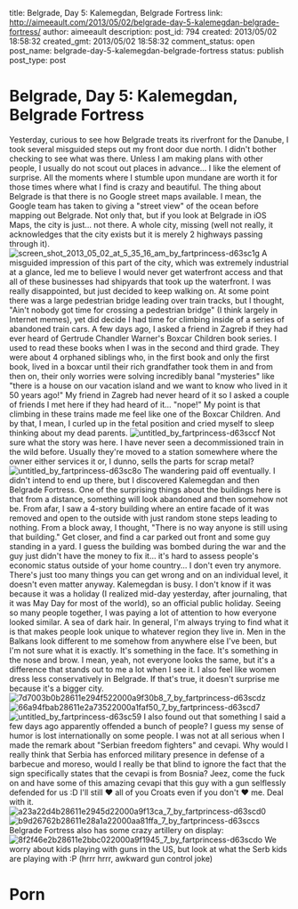 title: Belgrade, Day 5: Kalemegdan, Belgrade Fortress
link: http://aimeeault.com/2013/05/02/belgrade-day-5-kalemegdan-belgrade-fortress/
author: aimeeault
description: 
post_id: 794
created: 2013/05/02 18:58:32
created_gmt: 2013/05/02 18:58:32
comment_status: open
post_name: belgrade-day-5-kalemegdan-belgrade-fortress
status: publish
post_type: post

# Belgrade, Day 5: Kalemegdan, Belgrade Fortress

Yesterday, curious to see how Belgrade treats its riverfront for the Danube, I took several misguided steps out my front door due north. I didn't bother checking to see what was there. Unless I am making plans with other people, I usually do not scout out places in advance... I like the element of surprise. All the moments where I stumble upon mundane are worth it for those times where what I find is crazy and beautiful.  The thing about Belgrade is that there is no Google street maps available. I mean, the Google team has taken to giving a "street view" of the ocean before mapping out Belgrade. Not only that, but if you look at Belgrade in iOS Maps, the city is just... not there. A whole city, missing (well not really, it acknowledges that the city exists but it is merely 2 highways passing through it). ![screen_shot_2013_05_02_at_5_35_16_am_by_fartprincess-d63sc1g](https://s3.amazonaws.com/aimeeault.com/screen_shot_2013_05_02_at_5_35_16_am_by_fartprincess-d63sc1g.png) A misguided impression of this part of the city, which was extremely industrial at a glance, led me to believe I would never get waterfront access and that all of these businesses had shipyards that took up the waterfront. I was really disappointed, but just decided to keep walking on. At some point there was a large pedestrian bridge leading over train tracks, but I thought, "Ain't nobody got time for crossing a pedestrian bridge" (I think largely in Internet memes), yet did decide I had time for climbing inside of a series of abandoned train cars. A few days ago, I asked a friend in Zagreb if they had ever heard of Gertrude Chandler Warner's Boxcar Children book series. I used to read these books when I was in the second and third grade. They were about 4 orphaned siblings who, in the first book and only the first book, lived in a boxcar until their rich grandfather took them in and from then on, their only worries were solving incredibly banal "mysteries" like "there is a house on our vacation island and we want to know who lived in it 50 years ago!" My friend in Zagreb had never heard of it so I asked a couple of friends I met here if they had heard of it... "nope!" My point is that climbing in these trains made me feel like one of the Boxcar Children. And by that, I mean, I curled up in the fetal position and cried myself to sleep thinking about my dead parents. ![untitled_by_fartprincess-d63sccf](https://s3.amazonaws.com/aimeeault.com/untitled_by_fartprincess-d63sccf.jpg) Not sure what the story was here. I have never seen a decommissioned train in the wild before. Usually they're moved to a station somewhere where the owner either services it or, I dunno, sells the parts for scrap metal? ![untitled_by_fartprincess-d63sc8o](https://s3.amazonaws.com/aimeeault.com/untitled_by_fartprincess-d63sc8o.jpg) The wandering paid off eventually. I didn't intend to end up there, but I discovered Kalemegdan and then Belgrade Fortress. One of the surprising things about the buildings here is that from a distance, something will look abandoned and then somehow not be. From afar, I saw a 4-story building where an entire facade of it was removed and open to the outside with just random stone steps leading to nothing. From a block away, I thought, "There is no way anyone is still using that building." Get closer, and find a car parked out front and some guy standing in a yard. I guess the building was bombed during the war and the guy just didn't have the money to fix it... it's hard to assess people's economic status outside of your home country... I don't even try anymore. There's just too many things you can get wrong and on an individual level, it doesn't even matter anyway. Kalemegdan is busy. I don't know if it was because it was a holiday (I realized mid-day yesterday, after journaling, that it was May Day for most of the world), so an official public holiday. Seeing so many people together, I was paying a lot of attention to how everyone looked similar. A sea of dark hair. In general, I'm always trying to find what it is that makes people look unique to whatever region they live in. Men in the Balkans look different to me somehow from anywhere else I've been, but I'm not sure what it is exactly. It's something in the face. It's something in the nose and brow. I mean, yeah, not everyone looks the same, but it's a difference that stands out to me a lot when I see it. I also feel like women dress less conservatively in Belgrade. If that's true, it doesn't surprise me because it's a bigger city. ![7d7003b0b28611e294f522000a9f30b8_7_by_fartprincess-d63scdz](https://s3.amazonaws.com/aimeeault.com/7d7003b0b28611e294f522000a9f30b8_7_by_fartprincess-d63scdz.jpg) ![66a94fbab28611e2a73522000a1faf50_7_by_fartprincess-d63scd7](https://s3.amazonaws.com/aimeeault.com/66a94fbab28611e2a73522000a1faf50_7_by_fartprincess-d63scd7.jpg) ![untitled_by_fartprincess-d63sc59](https://s3.amazonaws.com/aimeeault.com/untitled_by_fartprincess-d63sc59.jpg) I also found out that something I said a few days ago apparently offended a bunch of people? I guess my sense of humor is lost internationally on some people. I was not at all serious when I made the remark about "Serbian freedom fighters" and cevapi. Why would I really think that Serbia has enforced military presence in defense of a barbecue and moreso, would I really be that blind to ignore the fact that the sign specifically states that the cevapi is from Bosnia? Jeez, come the fuck on and have some of this amazing cevapi that this guy with a gun selflessly defended for us :D I'll still ♥ all of you Croats even if you don't ♥ me. Deal with it. ![a23a22d4b28611e2945d22000a9f13ca_7_by_fartprincess-d63scd0](https://s3.amazonaws.com/aimeeault.com/a23a22d4b28611e2945d22000a9f13ca_7_by_fartprincess-d63scd0.jpg) ![b9d26762b28611e28a1a22000aa81ffa_7_by_fartprincess-d63sccs](https://s3.amazonaws.com/aimeeault.com/b9d26762b28611e28a1a22000aa81ffa_7_by_fartprincess-d63sccs.jpg) Belgrade Fortress also has some crazy artillery on display: ![8f2f46e2b28611e2bbc022000a9f1945_7_by_fartprincess-d63scdo](https://s3.amazonaws.com/aimeeault.com/8f2f46e2b28611e2bbc022000a9f1945_7_by_fartprincess-d63scdo.jpg) We worry about kids playing with guns in the US, but look at what the Serb kids are playing with :P (hrrr hrrr, awkward gun control joke) 

# Porn